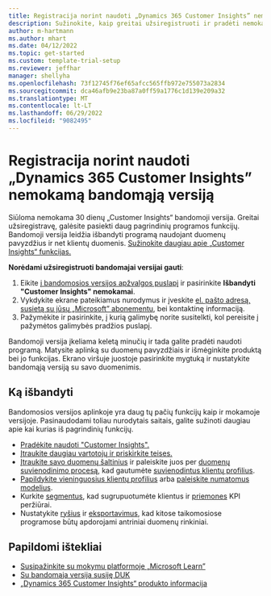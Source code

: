 ```yaml
---
title: Registracija norint naudoti „Dynamics 365 Customer Insights” nemokamą bandomąją versiją
description: Sužinokite, kaip greitai užsiregistruoti ir pradėti nemokamai naudotis „Customer Insights“ bandomąja versija. Susipažinkite su programa naudodami apžvalgas ir vaizdo įrašus bei raskite papildomų mokymosi išteklių.
author: m-hartmann
ms.author: mhart
ms.date: 04/12/2022
ms.topic: get-started
ms.custom: template-trial-setup
ms.reviewer: jeffhar
manager: shellyha
ms.openlocfilehash: 73f12745f76ef65afcc565ffb972e755073a2834
ms.sourcegitcommit: dca46afb9e23ba87a0ff59a1776c1d139e209a32
ms.translationtype: MT
ms.contentlocale: lt-LT
ms.lasthandoff: 06/29/2022
ms.locfileid: "9082495"
---
```

# <a name="sign-up-for-a-free-dynamics-365-customer-insights-trial"></a>Registracija norint naudoti „Dynamics 365 Customer Insights” nemokamą bandomąją versiją

Siūloma nemokama 30 dienų „Customer Insights“ bandomoji versija. Greitai užsiregistravę, galėsite pasiekti daug pagrindinių programos funkcijų. Bandomoji versija leidžia išbandyti programą naudojant duomenų pavyzdžius ir net klientų duomenis. [Sužinokite daugiau apie „Customer Insights“ funkcijas.](overview.md)

**Norėdami užsiregistruoti bandomajai versijai gauti**:

1. Eikite [į bandomosios versijos apžvalgos puslapį](https://dynamics.microsoft.com/ai/customer-insights/) ir pasirinkite **Išbandyti "Customer Insights" nemokamai**.
1. Vykdykite ekrane pateikiamus nurodymus ir įveskite [el. pašto adresą, susietą su jūsų „Microsoft” abonementu,](https://support.microsoft.com/windows/what-is-a-microsoft-account-4a7c48e9-ff5a-e9c6-5a5c-1a57d66c3bfa) bei kontaktinę informaciją.
1. Pažymėkite ir pasirinkite, į kurią galimybę norite susitelkti, kol pereisite į pažymėtos galimybės pradžios puslapį.

Bandomoji versija įkeliama keletą minučių ir tada galite pradėti naudoti programą. Matysite aplinką su duomenų pavyzdžiais ir išmėginkite produktą bei jo funkcijas. Ekrano viršuje juostoje pasirinkite mygtuką ir nustatykite bandomąją versiją su savo duomenimis.

## <a name="what-to-try"></a>Ką išbandyti

Bandomosios versijos aplinkoje yra daug tų pačių funkcijų kaip ir mokamoje versijoje. Pasinaudodami toliau nurodytais saitais, galite sužinoti daugiau apie kai kurias iš pagrindinių funkcijų.

- [Pradėkite naudoti "Customer Insights".](get-started.md)
- [Įtraukite daugiau vartotojų ir priskirkite teises.](permissions.md)
- [Įtraukite savo duomenų šaltinius](data-sources.md) ir paleiskite juos per [duomenų suvienodinimo procesą](data-unification.md), kad gautumėte [suvienodintus klientų profilius](customer-profiles.md).
- [Papildykite vieninguosius klientų profilius](enrichment-hub.md) arba [paleiskite numatomus modelius](predictions-overview.md).
- Kurkite [segmentus](segments.md), kad sugrupuotumėte klientus ir [priemones](measures.md) KPI peržiūrai.
- Nustatykite [ryšius](connections.md) ir [eksportavimus](export-destinations.md), kad kitose taikomosiose programose būtų apdorojami antriniai duomenų rinkiniai.

## <a name="additional-resources"></a>Papildomi ištekliai

- [Susipažinkite su mokymu platformoje „Microsoft Learn”](/learn/browse/?filter-products=dynamics-dynamics-cust-insights)
- [Su bandomąja versija susiję DUK](trial-faq.md)
- [„Dynamics 365 Customer Insights“ produkto informacija](https://dynamics.microsoft.com/ai/customer-insights/)
